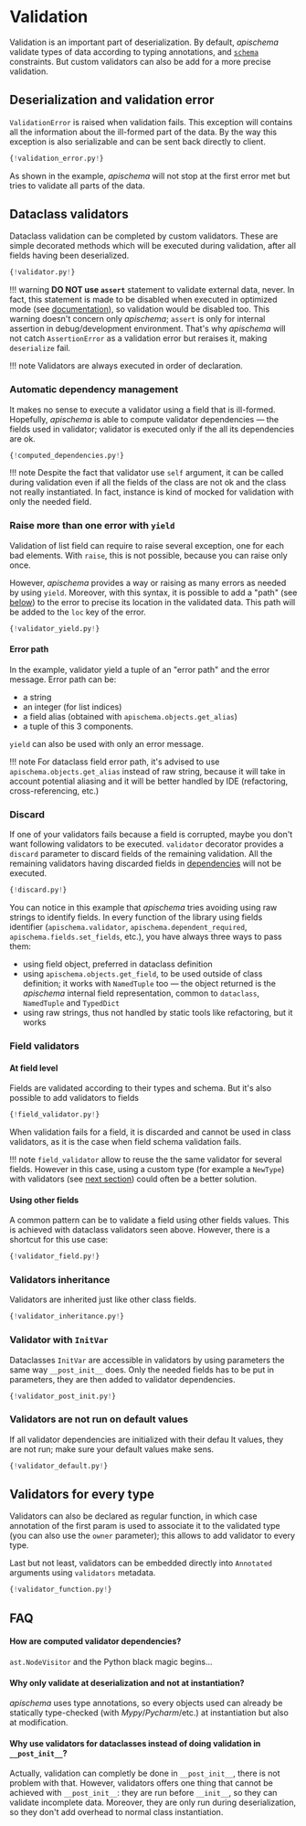 # Validation

Validation is an important part of deserialization. By default, *apischema* validate types of data according to typing annotations, and [`schema`](json_schema.md#constraints-validation) constraints. But custom validators can also be add for a more precise validation.

## Deserialization and validation error

`ValidationError` is raised when validation fails. This exception will contains all the information about the ill-formed part of the data. By the way this exception is also serializable and can be sent back directly to client.

```python
{!validation_error.py!}
```

As shown in the example, *apischema* will not stop at the first error met but tries to validate all parts of the data.

## Dataclass validators

Dataclass validation can be completed by custom validators. These are simple decorated methods which will be executed during validation, after all fields having been deserialized.

```python
{!validator.py!}
```

!!! warning
    **DO NOT use `assert`** statement to validate external data, never. In fact, this statement is made to be disabled when executed in optimized mode (see [documentation](https://docs.python.org/3/reference/simple_stmts.html#the-assert-statement)), so validation would be disabled too. This warning doesn't concern only *apischema*; `assert` is only for internal assertion in debug/development environment. That's why *apischema* will not catch `AssertionError` as a validation error but reraises it, making `deserialize` fail. 
    
!!! note
    Validators are always executed in order of declaration.

### Automatic dependency management

It makes no sense to execute a validator using a field that is ill-formed. Hopefully, *apischema* is able to compute validator dependencies — the fields used in validator; validator is executed only if the all its dependencies are ok.

```python
{!computed_dependencies.py!}
```

!!! note
    Despite the fact that validator use `self` argument, it can be called during validation even if all the fields of the class are not ok and the class not really instantiated. In fact, instance is kind of mocked for validation with only the needed field.

### Raise more than one error with `yield`

Validation of list field can require to raise several exception, one for each bad elements. With `raise`, this is not possible, because you can raise only once.

However, *apischema* provides a way or raising as many errors as needed by using `yield`. Moreover, with this syntax, it is possible to add a "path" (see [below](#error-path)) to the error to precise its location in the validated data. This path will be added to the `loc` key of the error.

```python
{!validator_yield.py!}
```

#### Error path

In the example, validator yield a tuple of an "error path" and the error message. Error path can be:

- a string
- an integer (for list indices)
- a field alias (obtained with `apischema.objects.get_alias`)
- a tuple of this 3 components.

`yield` can also be used with only an error message.

!!! note
    For dataclass field error path, it's advised to use `apischema.objects.get_alias` instead of raw string, because it will take in account potential aliasing and it will be better handled by IDE (refactoring, cross-referencing, etc.)

### Discard

If one of your validators fails because a field is corrupted, maybe you don't want following validators to be executed. `validator` decorator provides a `discard` parameter to discard fields of the remaining validation. All the remaining validators having discarded fields in [dependencies](#automatic-dependencies-management) will not be executed.

```python
{!discard.py!}
```

You can notice in this example that *apischema* tries avoiding using raw strings to identify fields. In every function of the library using fields identifier (`apischema.validator`, `apischema.dependent_required`, `apischema.fields.set_fields`, etc.), you have always three ways to pass them:
- using field object, preferred in dataclass definition
- using `apischema.objects.get_field`, to be used outside of class definition; it works with `NamedTuple` too — the object returned is the *apischema* internal field representation, common to `dataclass`, `NamedTuple` and `TypedDict`
- using raw strings, thus not handled by static tools like refactoring, but it works

### Field validators

#### At field level
Fields are validated according to their types and schema. But it's also possible to add validators to fields

```python
{!field_validator.py!}
```

When validation fails for a field, it is discarded and cannot be used in class validators, as it is the case when field schema validation fails.

!!! note
    `field_validator` allow to reuse the the same validator for several fields. However in this case, using a custom type (for example a `NewType`) with validators (see [next section](#validators-for-every-new-types)) could often be a better solution.

#### Using other fields

A common pattern can be to validate a field using other fields values. This is achieved with dataclass validators seen above. However, there is a shortcut for this use case:

```python
{!validator_field.py!}
```

### Validators inheritance

Validators are inherited just like other class fields.

```python
{!validator_inheritance.py!}
```

### Validator with `InitVar`

Dataclasses `InitVar` are accessible in validators by using parameters the same way `__post_init__` does. Only the needed fields has to be put in parameters, they are then added to validator dependencies.

```python
{!validator_post_init.py!}
```

### Validators are not run on default values
If all validator dependencies are initialized with their defau
lt values, they are not run; make sure your default values make sens.

```python
{!validator_default.py!}
```

## Validators for every type

Validators can also be declared as regular function, in which case annotation of the first param is used to associate it to the validated type (you can also use the `owner` parameter); this allows to add validator to every type.

Last but not least, validators can be embedded directly into `Annotated` arguments using `validators` metadata.

```python
{!validator_function.py!}
```

## FAQ

#### How are computed validator dependencies?

`ast.NodeVisitor` and the Python black magic begins...

#### Why only validate at deserialization and not at instantiation?
*apischema* uses type annotations, so every objects used can already be statically type-checked (with *Mypy*/*Pycharm*/etc.) at instantiation but also at modification.

#### Why use validators for dataclasses instead of doing validation in `__post_init__`?
Actually, validation can completly be done in `__post_init__`, there is not problem with that. However, validators offers one thing that cannot be achieved with `__post_init__`: they are run before `__init__`, so they can validate incomplete data. Moreover, they are only run during deserialization, so they don't add overhead to normal class instantiation.